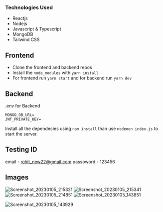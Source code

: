 ### Technologies Used

- Reactjs
- Nodejs
- Javascript & Typescript 
- MongoDB 
- Tailwind CSS


## Frontend
- Clone the frontend and backend repos
- Install the `node_modules` with `yarn install`
- For frontend run `yarn start` and for backend run `yarn dev`


## Backend
.env for Backend

```
MONGO_DB_URL=
JWT_PRIVATE_KEY=
```

Install all the dependecies using `npm install` than use `nodemon index.js` to start the server. 

## Testing ID 

email - rohit_new22@gmail.com 
passoword - 123456

## Images
![Screenshot_20230105_215321](https://user-images.githubusercontent.com/67458417/211132079-0cbdd237-e9d9-4261-81ca-9909df9aecec.png)
![Screenshot_20230105_215341](https://user-images.githubusercontent.com/67458417/211132104-162e80a7-0a43-40e3-8703-25dda2c9e120.png)
![Screenshot_20230105_214851](https://user-images.githubusercontent.com/67458417/211132145-393dbda9-2584-412e-b5bd-f450b2322b76.png)
![Screenshot_20230105_143851](https://user-images.githubusercontent.com/67458417/211132134-41752e0e-5bcf-4db9-bd51-2db77f1706c2.png)

![Screenshot_20230105_143929](https://user-images.githubusercontent.com/67458417/211132235-45c6e3d7-28d6-4c84-915b-174820eb6d95.png)









